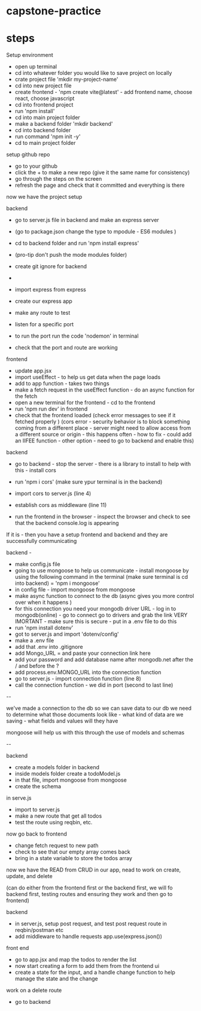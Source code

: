 # capstone-practice


# steps 

Setup environment
 - open up terminal 
 - cd into whatever folder you would like to save project on locally 
 - crate project file 'mkdir my-project-name'
 - cd into new project file 
 - create frontend - 'npm create vite@latest' - add frontend name, choose react, choose javascript 
 - cd into frontend project 
 - run 'npm install' 
 - cd into main project folder 
 - make a backend folder 'mkdir backend'
 - cd into backend folder 
 - run command 'npm init -y'
 - cd to main project folder 

setup github repo 
- go to your github
- click the + to make a new repo (give it the same name for consistency)
- go through the steps on the screen 
- refresh the page and check that it committed and everything is there 

now we have the project setup 

backend 
- go to server.js file in backend and make an express server 
- (go to package.json change the type to mpodule - ES6 modules )
- cd to backend folder and run 'npm install express'
- (pro-tip don't push the mode modules folder)
- create git ignore for backend
- 

- import express from express 
- create our express app 
- make any route to test 
- listen for a specific port 
- to run the port run the code 'nodemon' in terminal 
- check that the port and route are working 

frontend 
- update app.jsx
- import useEffect - to help us get data when the page loads 
- add to app function - takes two things 
- make a fetch request in the useEffect function - do an async function for the fetch 
- open a new terminal for the frontend -  cd to the frontend 
- run 'npm run dev' in frontend 
- check that the frontend loaded (check error messages to see if it fetched properly )
(cors error - security behavior is to block something coming from a different place - server might need to allow access from a different source or origin - this happens often - how to fix - could add an IIFEE function - other option - need to go to backend and enable this)

backend 
- go to backend - stop the server - there is a library to install to help with this - install cors 
- run 'npm i cors' (make sure ypur terminal is in the backend)
- import cors to server.js (line 4)
- establish cors as middleware (line 11)

- run the frontend in the browser - inspect the browser and check to see that the backend console.log is appearing 

If it is - then you have a setup frontend and backend and they are successfully communicating 

backend - 
- make config.js file 
- going to use mongoose to help us communicate - install mongoose by using the following command in the terminal (make sure terminal is cd into backend) = 'npm i mongoose'
- in config file - import mongoose from mongoose 
- make async function to connect to the db (async gives you more control over when it happens )
- for this connection you need your mongodb driver URL - log in to mongodb(online) - go to connect go to drivers and grab the link 
VERY IMORTANT - make sure this is secure - put in a .env file to do this 
- run 'npm install dotenv'
- got to server.js and import 'dotenv/config'
- make a .env file 
- add that .env into .gitignore
- add Mongo_URL = and paste your connection link here 
- add your password and add database name after mongodb.net after the / and before the ? 
- add process.env.MONGO_URL into the connection function 
- go to server.js - import connection function (line 8)
- call the connection function - we did in port (second to last line)  

--

we've made a connection to the db so we can save data to our db 
we need to determine what those documents look like - what kind of data are we saving - what fields and values will they have 

mongoose will help us with this through the use of models and schemas 

--

backend 
- create a models folder in backend 
- inside models folder create a todoModel.js
- in that file, import mongoose from mongoose 
- create the schema 

in serve.js
- import to server.js 
- make a new route that get all todos 
- test the route using reqbin, etc. 

now go back to frontend 
- change fetch request to new path 
- check to see that our empty array comes back 
- bring in a state variable to store the todos array 

now we have the READ from CRUD in our app, nead to work on create, update, and delete 

(can do either from the frontend first or the backend first, we will fo backend first, testing routes and ensuring they work and then go to frontend)

backend 
- in server.js, setup post request, and test post request route in reqbin/postman etc
- add middleware to handle requests app.use(express.json())

front end 
- go to app.jsx and map the todos to render the list 
- now start creating a form to add them from the frontend ui 
- create a state for the input, and a handle change function to help manage the state and the change 

work on a delete route 
- go to backend 

